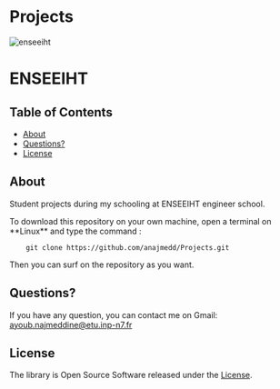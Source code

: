 # Projects
![enseeiht](https://user-images.githubusercontent.com/84988759/142729976-517f9914-5fdc-4ab7-8834-1f7adcce9869.png)

# ENSEEIHT				

## Table of Contents

- [About](#about)
- [Questions?](#questions)
- [License](#license)

## About

<p>Student projects during my schooling at ENSEEIHT engineer school.</p>
To download this repository on your own machine, open a terminal on **Linux** and type
the command :
        
        git clone https://github.com/anajmedd/Projects.git

Then you can surf on the repository as you want.

## Questions?

If you have any question, you can contact me on Gmail: ayoub.najmeddine@etu.inp-n7.fr

## License
The library is Open Source Software released under the [License](LICENSE.md).


